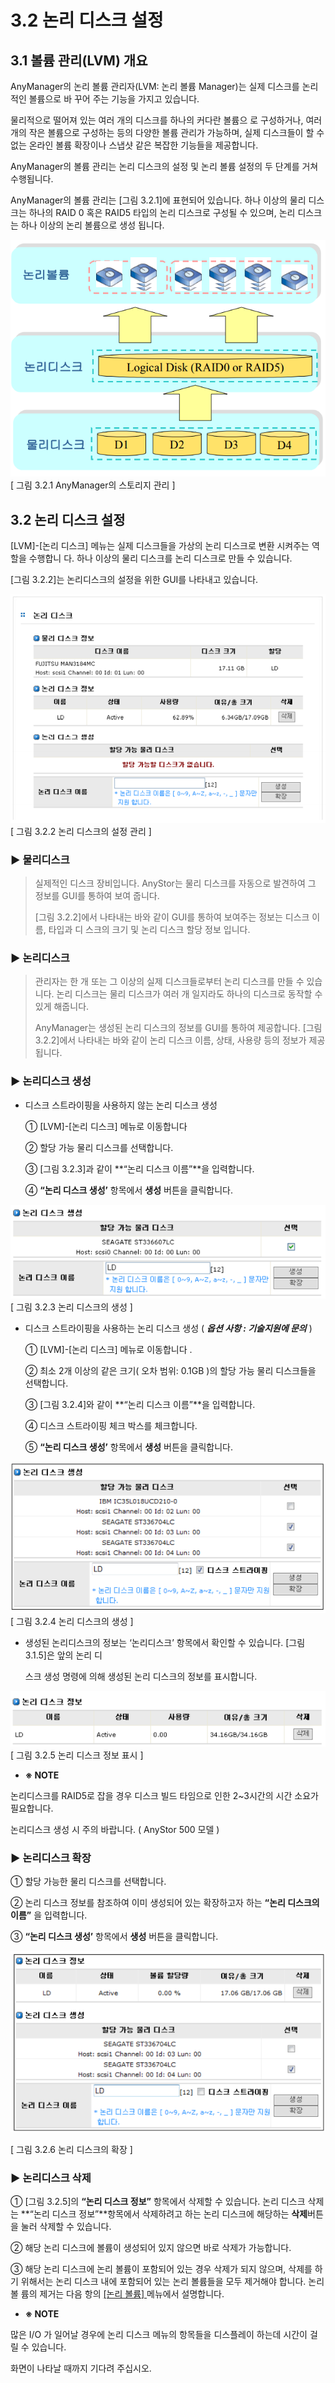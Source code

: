 # 3.2  논리 디스크 설정

## 3.1  볼륨 관리\(LVM\) 개요

AnyManager의 논리 볼륨 관리자\(LVM: 논리 볼륨 Manager\)는 실제 디스크를 논리적인 볼륨으로 바 꾸어 주는 기능을 가지고 있습니다.

물리적으로 떨어져 있는 여러 개의 디스크를 하나의 커다란 볼륨으 로 구성하거나, 여러 개의 작은 볼륨으로 구성하는 등의 다양한 볼륨 관리가 가능하며, 실제 디스크들이 할 수 없는 온라인 볼륨 확장이나 스냅샷 같은 복잡한 기능들을 제공합니다.   
  
 AnyManager의 볼륨 관리는 논리 디스크의 설정 및 논리 볼륨 설정의 두 단계를 거쳐 수행됩니다.

AnyManager의 볼륨 관리는 \[그림 3.2.1\]에 표현되어 있습니다. 하나 이상의 물리 디스크는 하나의 RAID 0 혹은 RAID5 타입의 논리 디스크로 구성될 수 있으며, 논리 디스크는 하나 이상의 논리 볼륨으로 생성 됩니다.

  
 ![storage](../.gitbook/assets/storage.png)   
 \[ 그림 3.2.1 AnyManager의 스토리지 관리 \]

## 3.2 논리 디스크 설정

\[LVM\]-\[논리 디스크\] 메뉴는 실제 디스크들을 가상의 논리 디스크로 변환 시켜주는 역할을 수행합니 다. 하나 이상의 물리 디스크를 논리 디스크로 만들 수 있습니다.  
  
 \[그림 3.2.2\]는 논리디스크의 설정을 위한 GUI를 나타내고 있습니다.

![logicaldiskgui](../.gitbook/assets/logicaldiskgui.png)   
 \[ 그림 3.2.2 논리 디스크의 설정 관리 \]

### ▶ 물리디스크

> 실제적인 디스크 장비입니다. AnyStor는 물리 디스크를 자동으로 발견하여 그 정보를 GUI를 통하여 보여 줍니다.
>
> \[그림 3.2.2\]에서 나타내는 바와 같이 GUI를 통하여 보여주는 정보는 디스크 이름, 타입과 디 스크의 크기 및 논리 디스크 할당 정보 입니다.

### ▶ 논리디스크

> 관리자는 한 개 또는 그 이상의 실제 디스크들로부터 논리 디스크를 만들 수 있습니다. 논리 디스크는 물리 디스크가 여러 개 일지라도 하나의 디스크로 동작할 수 있게 해줍니다.
>
> AnyManager는 생성된 논리 디스크의 정보를 GUI를 통하여 제공합니다. \[그림 3.2.2\]에서 나타내는 바와 같이 논리 디스크 이름, 상태, 사용량 등의 정보가 제공됩니다.

### ▶ 논리디스크 생성

* 디스크 스트라이핑을 사용하지 않는 논리 디스크 생성

  ① \[LVM\]-\[논리 디스크\] 메뉴로 이동합니다

  ② 할당 가능 물리 디스크를 선택합니다.

  ③ \[그림 3.2.3\]과 같이 **“논리 디스크 이름”**을 입력합니다.

  ④ **“논리 디스크 생성’** 항목에서 **생성** 버튼을 클릭합니다.

  
 ![logicaldiskcreate](../.gitbook/assets/logicaldiskcreate.png)   
 \[ 그림 3.2.3 논리 디스크의 생성 \]   
  


* 디스크 스트라이핑을 사용하는 논리 디스크 생성 \( _**옵션 사항 : 기술지원에 문의**_ \)

  ① \[LVM\]-\[논리 디스크\] 메뉴로 이동합니다 .

  ② 최소 2개 이상의 같은 크기\( 오차 범위: 0.1GB \)의 할당 가능 물리 디스크들을 선택합니다.

  ③ \[그림 3.2.4\]와 같이 **“논리 디스크 이름”**을 입력합니다.

  ④ 디스크 스트라이핑 체크 박스를 체크합니다.

  ⑤ **“논리 디스크 생성’** 항목에서 **생성** 버튼을 클릭합니다.

![logicaldiskcreate2](../.gitbook/assets/logicaldiskcreate2.png)   
 \[ 그림 3.2.4 논리 디스크의 생성 \]

* 생성된 논리디스크의 정보는 ‘논리디스크’ 항목에서 확인할 수 있습니다. \[그림3.1.5\]은 앞의 논리 디

  스크 생성 명령에 의해 생성된 논리 디스크의 정보를 표시합니다.

![logicaldiskinfo](../.gitbook/assets/logicaldiskinfo.png)   
 \[ 그림 3.2.5 논리 디스크 정보 표시 \]

*  **※ NOTE** 

  논리디스크를 RAID5로 잡을 경우 디스크 빌드 타임으로 인한 2~3시간의 시간 소요가 필요합니다.

  논리디스크 생성 시 주의 바랍니다. \( AnyStor 500 모델 \)

### ▶ 논리디스크 확장

① 할당 가능한 물리 디스크를 선택합니다.

② 논리 디스크 정보를 참조하여 이미 생성되어 있는 확장하고자 하는 **“논리 디스크의 이름”** 을 입력합니다.

③ **“논리 디스크 생성’** 항목에서 **생성** 버튼을 클릭합니다.

![logicaldiskextend](../.gitbook/assets/logicaldiskextend.png)   
  
\[ 그림 3.2.6 논리 디스크의 확장 \]

### ▶ 논리디스크 삭제

① \[그림 3.2.5\]의 **“논리 디스크 정보”** 항목에서 삭제할 수 있습니다. 논리 디스크 삭제는 **“논리 디스크 정보”**항목에서 삭제하려고 하는 논리 디스크에 해당하는 **삭제**버튼을 눌러 삭제할 수 있습니다.

② 해당 논리 디스크에 볼륨이 생성되어 있지 않으면 바로 삭제가 가능합니다.

③ 해당 논리 디스크에 논리 볼륨이 포함되어 있는 경우 삭제가 되지 않으며, 삭제를 하기 위해서는 논리 디스크 내에 포함되어 있는 논리 볼륨들을 모두 제거해야 합니다. 논리 볼 륨의 제거는 다음 항의 [\[논리 볼륨\] ](logicaldisk-1.md#52-논리-볼륨-설정)메뉴에서 설명합니다.

*  **※ NOTE** 

  많은 I/O 가 일어날 경우에 논리 디스크 메뉴의 항목들을 디스플레이 하는데 시간이 걸릴 수 있습니다.

  화면이 나타날 때까지 기다려 주십시오.

